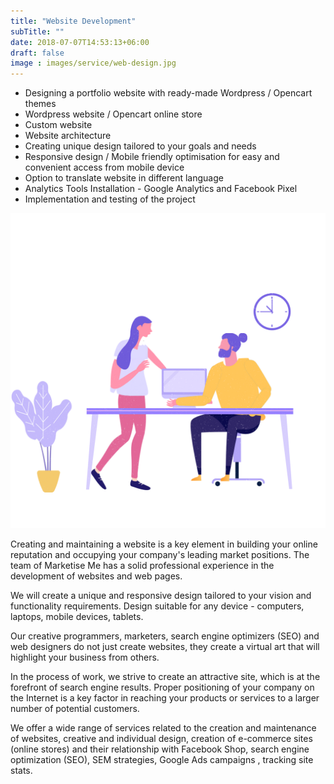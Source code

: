 ```yaml
---
title: "Website Development"
subTitle: ""
date: 2018-07-07T14:53:13+06:00
draft: false
image : images/service/web-design.jpg
---
```

<div class='row mt-5'>
  <div class='col-12 col-lg-8'>
    <ul class='ul-service'>
      <li>Designing a portfolio website with ready-made Wordpress / Opencart themes</li>
      <li>Wordpress website / Opencart online store</li>
      <li>Custom website</li>
      <li>Website architecture</li>
      <li>Creating unique design tailored to your goals and needs</li>
      <li>Responsive design / Mobile friendly optimisation for easy and convenient access from mobile device</li>
      <li>Option to translate website in different language</li>
      <li>Analytics Tools Installation - Google Analytics  and Facebook Pixel</li>
      <li>Implementation and testing of the project</li>
    </ul>
  </div>
    <div class='col-12 col-lg-4'>
      <img class="img-fluid" src="/images/service-pages/web-dev.png" />
  </div>
</div>
<p>
<div>
Creating and maintaining a website is a key element in building your online reputation and occupying your company's leading market positions. The team of Marketise Me has a solid professional experience in the development of websites and web pages.

We will create a unique and responsive design tailored to your vision and functionality requirements. Design suitable for any device - computers, laptops, mobile devices, tablets.

Our creative programmers, marketers, search engine optimizers (SEO) and web designers do not just create websites, they create a virtual art that will highlight your business from others.

In the process of work, we strive to create an attractive site, which is at the forefront of search engine results. Proper positioning of your company on the Internet is a key factor in reaching your products or services to a larger number of potential customers.

We offer a wide range of services related to the creation and maintenance of websites, creative and individual design, creation of e-commerce sites (online stores) and their relationship with Facebook Shop, search engine optimization (SEO), SEM strategies, Google Ads campaigns , tracking site stats.
</div>
<p>